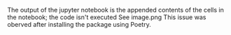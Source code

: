 The output of the jupyter notebook is the appended contents of the cells in the notebook; the code isn't executed 
See image.png
This issue was oberved after installing the package using Poetry.
